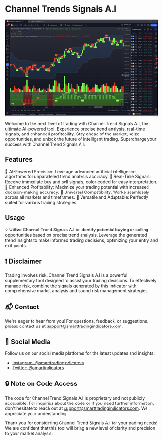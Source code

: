 # Channel Trends Signals A.I

![Channel Trend Signals](./Channel%20Trends%20Signals%201D.png)

Welcome to the next level of trading with Channel Trend Signals A.I, the ultimate AI-powered tool. Experience precise trend analysis, real-time signals, and enhanced profitability. Stay ahead of the market, seize opportunities, and unlock the future of intelligent trading. Supercharge your success with Channel Trend Signals A.I.

## Features

🌟 AI-Powered Precision: Leverage advanced artificial intelligence algorithms for unparalleled trend analysis accuracy.
🌟 Real-Time Signals: Receive immediate buy and sell signals, color-coded for easy interpretation.
🌟 Enhanced Profitability: Maximize your trading potential with increased decision-making accuracy.
🌟 Universal Compatibility: Works seamlessly across all markets and timeframes.
🌟 Versatile and Adaptable: Perfectly suited for various trading strategies.

## Usage

💡 Utilize Channel Trend Signals A.I to identify potential buying or selling opportunities based on precise trend analysis. Leverage the generated trend insights to make informed trading decisions, optimizing your entry and exit points.

## ❗ Disclaimer

Trading involves risk. Channel Trend Signals A.I is a powerful supplementary tool designed to assist your trading decisions. To effectively manage risk, combine the signals generated by this indicator with comprehensive market analysis and sound risk management strategies.

## 📬 Contact

We're eager to hear from you! For questions, feedback, or suggestions, please contact us at support@smarttradingindicators.com.

## 📱 Social Media

Follow us on our social media platforms for the latest updates and insights:

- [Instagram: @smarttradingindicators](https://instagram.com/smarttradingindicators?igshid=OGQ5ZDc2ODk2ZA==)
- [Twitter: @smartindicators](https://twitter.com/smartindicators)

## 🔒 Note on Code Access

The code for Channel Trend Signals A.I is proprietary and not publicly accessible. For inquiries about the code or if you need further information, don't hesitate to reach out at support@smarttradingindicators.com. We appreciate your understanding.

Thank you for considering Channel Trend Signals A.I for your trading needs! We are confident that this tool will bring a new level of clarity and precision to your market analysis.
